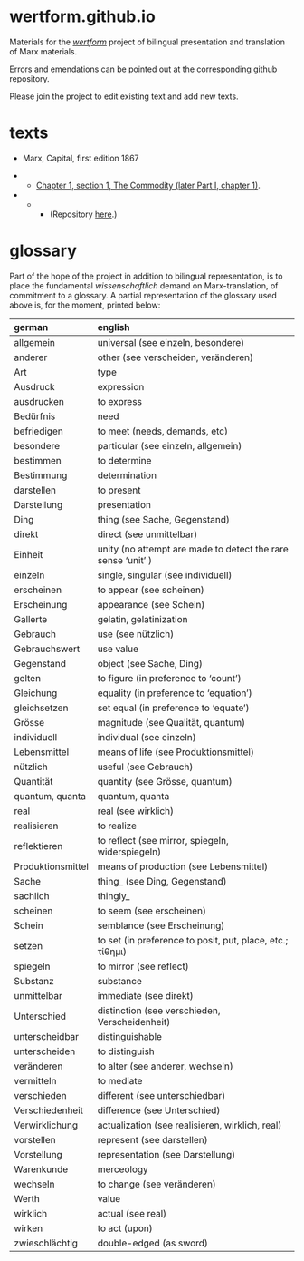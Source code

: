 # wertform.github.io

Materials for the [*wertform*]() project of bilingual presentation and translation of Marx materials.

Errors and emendations can be pointed out at the corresponding github repository.

Please join the project to edit existing text and add new texts.

# texts

- Marx, Capital, first edition 1867

- - [Chapter 1, section 1, The Commodity (later Part I, chapter 1)](texts/capital.html).

- - - (Repository [here](https://github.com/wertform/capital).)

# glossary

Part of the hope of the project in addition to bilingual representation, is to place the fundamental *wissenschaftlich* demand on Marx-translation, of commitment to a glossary. A partial representation of the glossary used above is, for the moment, printed below:

| german | english |
|:---|:---|
| allgemein | universal (see einzeln, besondere) |
| anderer | other (see verscheiden, veränderen) |
| Art | type |
| Ausdruck | expression |
| ausdrucken | to express |
| Bedürfnis | need |
| befriedigen | to meet (needs, demands, etc) |
| besondere | particular (see einzeln, allgemein) |
| bestimmen | to determine |
| Bestimmung | determination |
| darstellen | to present |
| Darstellung | presentation |
| Ding | thing (see Sache, Gegenstand) |
| direkt | direct (see unmittelbar) |
| Einheit | unity (no attempt are made to detect the rare sense ‘unit’ ) |
| einzeln | single, singular (see individuell) |
| erscheinen | to appear (see scheinen) |
| Erscheinung | appearance (see Schein) |
| Gallerte | gelatin, gelatinization |
| Gebrauch | use (see nützlich) |
| Gebrauchswert | use value |
| Gegenstand | object (see Sache, Ding) |
| gelten | to figure (in preference to ‘count’) |
| Gleichung | equality (in preference to ‘equation’) |
| gleichsetzen | set equal (in preference to ‘equate’) |
| Grösse | magnitude (see Qualität, quantum) |
| individuell | individual (see einzeln) |
| Lebensmittel | means of life (see Produktionsmittel) |
| nützlich | useful (see Gebrauch) |
| Quantität | quantity (see Grösse, quantum) |
| quantum, quanta | quantum, quanta |
| real | real (see wirklich) |
| realisieren | to realize |
| reflektieren | to reflect (see mirror, spiegeln, widerspiegeln) |
| Produktionsmittel | means of production (see Lebensmittel) |
| Sache | thing\_ (see Ding, Gegenstand) |
| sachlich | thingly\_ |
| scheinen | to seem (see erscheinen) |
| Schein | semblance (see Erscheinung) |
| setzen | to set (in preference to posit, put, place, etc.; τίθημι) |
| spiegeln | to mirror (see reflect) |
| Substanz | substance |
| unmittelbar | immediate (see direkt) |
| Unterschied | distinction (see verschieden, Verscheidenheit) |
| unterscheidbar | distinguishable |
| unterscheiden | to distinguish |
| veränderen | to alter (see anderer, wechseln) |
| vermitteln | to mediate |
| verschieden | different (see unterschiedbar) |
| Verschiedenheit | difference (see Unterschied) |
| Verwirklichung | actualization (see realisieren, wirklich, real) |
| vorstellen | represent (see darstellen) |
| Vorstellung | representation (see Darstellung) |
| Warenkunde | merceology |
| wechseln | to change (see veränderen) |
| Werth | value |
| wirklich | actual (see real) |
| wirken | to act (upon) |
| zwieschlächtig | double-edged (as sword) |
